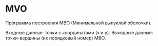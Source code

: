 MVO
===

Программа построения МВО (Минимальной выпуклой оболочки).

Входные данные: точки с координатами (x и y).
Выходные данные: точки-вершины (их порядковый номер) МВО.
